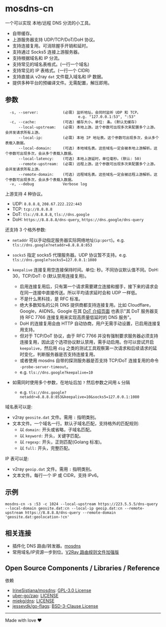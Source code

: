# mosdns-cn

一个可以实现 本地/远程 DNS 分流的小工具。

- 自带缓存。
- 上游服务器支持 UDP/TCP/DoT/DoH 协议。
- 支持连接复用。可消除握手开销和延时。
- 支持通过 Socks5 连接上游服务器。
- 支持根据域名和 IP 分流。
- 支持常见的域名表格式。(一行一个域名)
- 支持常见的 IP 表格式。(一行一个 CIDR)
- 支持直接从 v2ray `dat` 文件载入域名和 IP 数据。
- 提供多种平台的预编译文件。无需配置，解压即用。

## 参数

```text
  -s, --server:           (必需) 监听地址。会同时监听 UDP 和 TCP。
                                 e.g. "127.0.0.1:53", ":53"    
  -c, --cache:            (可选) 缓存大小。单位: 条。(默认无缓存)
      --local-upstream:   (必需) 本地上游。这个参数可出现多次来配置多个上游。会并发请求所有上游。
      --local-ip:         (必需) 本地 IP 地址表。这个参数可出现多次，会从多个表载入数据。
      --local-domain:     (可选) 本地域名表。这些域名一定会被本地上游解析。这个参数可出现多次，会从多个表载入数据。
      --local-latency:    (可选) 本地上游延时，单位毫秒。(默认: 50)
      --remote-upstream:  (必需) 远程上游。这个参数可出现多次来配置多个上游。会并发请求所有上游。
      --remote-domain:    (可选) 远程域名表。这些域名一定会被远程上游解析。这个参数可出现多次，会从多个表载入数据。
  -v, --debug             Verbose log
```

上游支持 4 种协议。

- UDP: `8.8.8.8`, `208.67.222.222:443`
- TCP: `tcp://8.8.8.8`
- DoT: `tls://8.8.8.8`, `tls://dns.google`
- DoH: `https://8.8.8.8/dns-query`, `https://dns.google/dns-query`

还支持 3 个格外参数:

- `netaddr` 可以手动指定服务器实际网络地址(`ip:port`)。e.g. `tls://dns.google?netaddr=8.8.8.8:853`
- `socks5` 指定 socks5 代理服务器。UDP 协议暂不支持。e.g. `tls://dns.google?socks5=127.0.0.1:1080`
- `keepalive` 连接复用空连接保持时间。单位: 秒。不同协议默认值不同。DoH: 30，TCP/DoT: 0 (默认禁用连接复用)。
    - 启用连接复用后，只有第一个请求需要建立连接和握手，接下来的请求会在同一连接中直接传送。所以平均请求延时会和 UDP 一样低。
    - 不是什么黑科技，是 RFC 标准。
    - 绝大多数知名的公共 DNS 提供商都支持连接复用。比如 Cloudflare，Google，AliDNS。Google
      在其 [DoT 介绍页面](https://developers.google.com/speed/public-dns/docs/dns-over-tls#standards_support) 也表示"其 DoT 服务器支持
      RFC 7766 连接复用来实现高质量低延时的 DNS 服务"。
    - DoH 的连接复用会由 HTTP 自动协商，用户无需手动设置，已启用连接复用支持。
    - 但对于 TCP/DoT 协议，由于 RFC 7766 并没有强制要求服务器必须支持连接复用，因此这个选项协议默认禁用，需手动启用。你可以尝试开启 `keepalive`，然后用 `dig`
      之类的测试工具观察第一次请求和后续请求的延时变化，判断服务器是否支持连接复用。
    - 或者使用 mosdns 自带的探测服务器是否支持 TCP/DoT 连接复用的命令 `-probe-server-timeout`。
    - e.g. `tls://dns.google?keepalive=10`

- 如需同时使用多个参数，在地址后加 `?` 然后参数之间用 `&` 分隔
    - e.g. `tls://dns.google?netaddr=8.8.8.8:853&keepalive=10&socks5=127.0.0.1:1080`

域名表可以是:

- v2ray `geosite.dat` 文件。需用 `:` 指明类别。
- 文本文件。一个域名一行。默认子域名匹配，支持格外的匹配规则:
    - 以 `domain:` 开头或省略，子域名匹配。
    - 以 `keyword:` 开头，关键字匹配。
    - 以 `regexp:` 开头，正则匹配(Golang 标准)。
    - 以 `full:` 开头，完整匹配。

IP 表可以是:

- v2ray `geoip.dat` 文件。需用 `:` 指明类别。
- 文本文件。每行一个 IP 或 CIDR，支持 IPv6。

## 示例

```shell
mosdns-cn -s :53 -c 1024 --local-upstream https://223.5.5.5/dns-query --local-domain geosite.dat:cn --local-ip geoip.dat:cn --remote-upstream https://8.8.8.8/dns-query --remote-domain 'geosite.dat:geolocation-!cn'
```

## 相关连接

- 插件化 DNS 路由/转发器。[mosdns](https://github.com/IrineSistiana/mosdns)
- 常用域名/IP资源一步到位。[V2Ray 路由规则文件加强版](https://github.com/Loyalsoldier/v2ray-rules-dat)

## Open Source Components / Libraries / Reference

依赖

* [IrineSistiana/mosdns](https://github.com/IrineSistiana/mosdns): [GPL-3.0 License](https://github.com/IrineSistiana/mosdns/blob/main/LICENSE)
* [uber-go/zap](https://github.com/uber-go/zap): [LICENSE](https://github.com/uber-go/zap/blob/master/LICENSE.txt)
* [miekg/dns](https://github.com/miekg/dns): [LICENSE](https://github.com/miekg/dns/blob/master/LICENSE)
* [jessevdk/go-flags](https://github.com/jessevdk/go-flags): [BSD-3-Clause License](https://github.com/jessevdk/go-flags/blob/master/LICENSE)

---

Made with love ♥